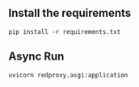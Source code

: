 ## Install the requirements
```pip install -r requirements.txt```

## Async Run
```uvicorn redproxy.asgi:application```